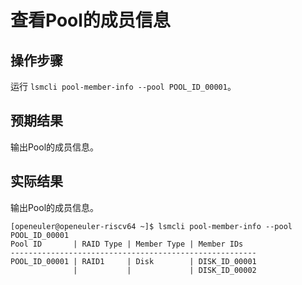 # 查看Pool的成员信息

## 操作步骤

运行 `lsmcli pool-member-info --pool POOL_ID_00001`。

## 预期结果

输出Pool的成员信息。

## 实际结果

输出Pool的成员信息。

```log
[openeuler@openeuler-riscv64 ~]$ lsmcli pool-member-info --pool POOL_ID_00001
Pool ID       | RAID Type | Member Type | Member IDs   
-------------------------------------------------------
POOL_ID_00001 | RAID1     | Disk        | DISK_ID_00001
              |           |             | DISK_ID_00002
```